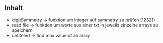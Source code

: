 ## Inhalt

- digitSymmetry -> funktion um integer auf symmetry zu prüfen (12321)
- read file -> funktion um werte aus einer txt in jeweils einzelne arrays zu speichern
- untiteled -> find max value of an array 
